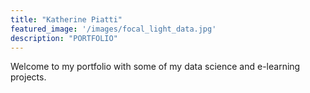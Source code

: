 ```yaml
---
title: "Katherine Piatti"
featured_image: '/images/focal_light_data.jpg'
description: "PORTFOLIO"
---
```

Welcome to my portfolio with some of my data science and e-learning projects.
